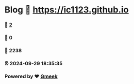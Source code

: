 # Blog :link: https://ic1123.github.io 
### :page_facing_up: [2](https://ic1123.github.io/tag.html) 
### :speech_balloon: 0 
### :hibiscus: 2238 
### :alarm_clock: 2024-09-29 18:35:35 
### Powered by :heart: [Gmeek](https://github.com/Meekdai/Gmeek)
